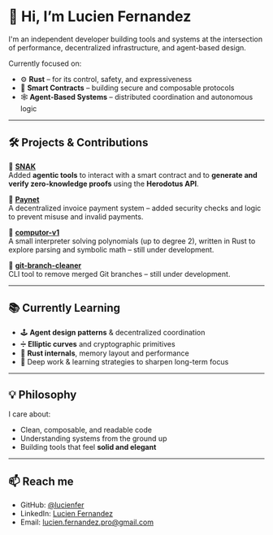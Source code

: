 # 👋 Hi, I’m Lucien Fernandez

I'm an independent developer building tools and systems at the intersection of performance, decentralized infrastructure, and agent-based design.

Currently focused on:
- ⚙️ **Rust** – for its control, safety, and expressiveness  
- 📜 **Smart Contracts** – building secure and composable protocols  
- 🕸 **Agent-Based Systems** – distributed coordination and autonomous logic

---

## 🛠 Projects & Contributions

🧠 **[SNAK](https://github.com/KasarLabs/snak)**  
Added **agentic tools** to interact with a smart contract and to **generate and verify zero-knowledge proofs** using the **Herodotus API**.

🔐 **[Paynet](https://github.com/nutty-raccoon/paynet)**  
A decentralized invoice payment system – added security checks and logic to prevent misuse and invalid payments.

🧮 **[computor-v1](https://github.com/lucienfer/computor-v1)**  
A small interpreter solving polynomials (up to degree 2), written in Rust to explore parsing and symbolic math – still under development.

🧹 **[git-branch-cleaner](https://github.com/lucienfer/git-branch-cleaner)**  
CLI tool to remove merged Git branches – still under development.

---

## 📚 Currently Learning

- 🕹 **Agent design patterns** & decentralized coordination  
- ➗ **Elliptic curves** and cryptographic primitives  
- 🧵 **Rust internals**, memory layout and performance  
- 🧠 Deep work & learning strategies to sharpen long-term focus

---

## 💡 Philosophy

I care about:
- Clean, composable, and readable code  
- Understanding systems from the ground up  
- Building tools that feel **solid and elegant**

---

## 📫 Reach me

- GitHub: [@lucienfer](https://github.com/lucienfer)  
- LinkedIn: [Lucien Fernandez](https://www.linkedin.com/in/lucienfernandez)  
- Email: lucien.fernandez.pro@gmail.com
